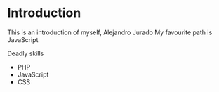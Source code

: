 Introduction
==========

This is an introduction of myself, Alejandro Jurado
My favourite path is JavaScript

Deadly skills
* PHP
* JavaScript
* CSS